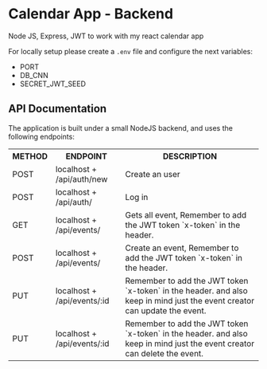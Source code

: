 # Calendar App - Backend

Node JS, Express, JWT to work with my react calendar app

For locally setup please create a `.env` file and configure the next variables:

- PORT
- DB_CNN
- SECRET_JWT_SEED

## API Documentation

The application is built under a small NodeJS backend, and uses the following endpoints:

<table>
  <tr>
    <th>METHOD</th>
    <th>ENDPOINT</th>
    <th>DESCRIPTION</th>
  </tr>
  <tr>
    <td>POST</td>
    <td>localhost + /api/auth/new</td>
    <td>Create an user</td>
  </tr>
  <tr>
    <td>POST</td>
    <td>localhost + /api/auth/</td>
    <td>Log in</td>
  </tr>
  
  <tr>
    <td>GET</td>
    <td>localhost + /api/events/</td>
    <td>Gets all event, Remember to add the JWT token `x-token` in the header.</td>
  </tr>

  <tr>
    <td>POST</td>
    <td>localhost + /api/events/</td>
  <td>Create an event, Remember to add the JWT token `x-token` in the header.</td>
  </tr>

  <tr>
    <td>PUT</td>
    <td>localhost + /api/events/:id</td>
  <td>Remember to add the JWT token `x-token` in the header.
and also keep in mind just the event creator can update the event.</td>
  </tr>

  <tr>
    <td>PUT</td>
    <td>localhost + /api/events/:id</td>
  <td>Remember to add the JWT token `x-token` in the header.
and also keep in mind just the event creator can delete the event.</td>
  </tr>
 
</table>
